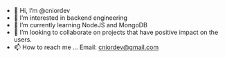 - 👋 Hi, I’m @cniordev
- 👀 I’m interested in backend engineering
- 🌱 I’m currently learning NodeJS and MongoDB
- 💞️ I’m looking to collaborate on projects that have positive impact on the users.
- 📫 How to reach me ... Email: cniordev@gmail.com

<!---
cniordev/cniordev is a ✨ special ✨ repository because its `README.md` (this file) appears on your GitHub profile.
You can click the Preview link to take a look at your changes.
--->
